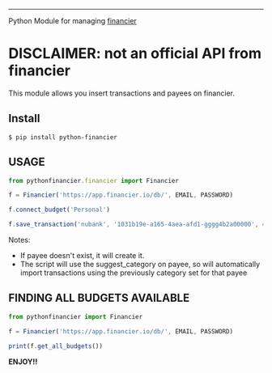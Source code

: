 ---------
Python Module for managing [financier](https://financier.io/)

DISCLAIMER: not an official API from financier
============

This module allows you insert transactions and payees on financier.

Install
------------------
```console
$ pip install python-financier
```

USAGE
----------------

```js
from pythonfinancier.financier import Financier

f = Financier('https://app.financier.io/db/', EMAIL, PASSWORD)

f.connect_budget('Personal')

f.save_transaction('nubank', '1031b19e-a165-4aea-afd1-gggg4b2a00000', 400, '2017-10-10', 'Carrefour', 'teste memo') #acount, id, value, date, payee, memo

```

Notes: 
- If payee doesn't exist, it will create it.
- The script will use the suggest_category on payee, so will automatically import transactions using the previously category set for that payee

FINDING ALL BUDGETS AVAILABLE
----------------


```js
from pythonfinancier import Financier

f = Financier('https://app.financier.io/db/', EMAIL, PASSWORD)

print(f.get_all_budgets())


```

**ENJOY!!**
